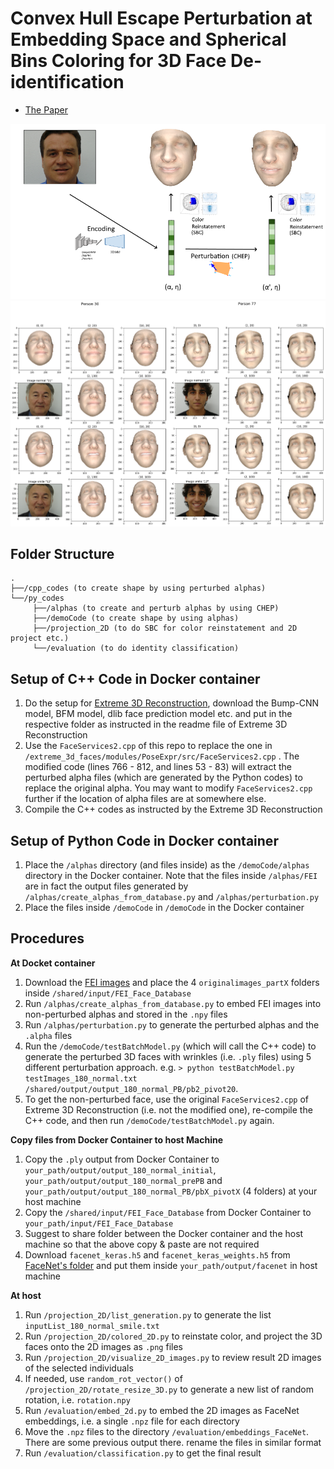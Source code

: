 # Convex Hull Escape Perturbation at Embedding Space and Spherical Bins Coloring for 3D Face De-identification

* [The Paper][4]

<img src="./main_purpose.png" width="700px"/>
<img src="./Face_2D_person_30_77.png" width="900px"/>

## Folder Structure

    .  
    ├──/cpp_codes (to create shape by using perturbed alphas)
    └──/py_codes    
         ├──/alphas (to create and perturb alphas by using CHEP)
         ├──/demoCode (to create shape by using alphas)
         ├──/projection_2D (to do SBC for color reinstatement and 2D project etc.)
         └──/evaluation (to do identity classification)

## Setup of C++ Code in Docker container

1. Do the setup for [Extreme 3D Reconstruction][1], download the Bump-CNN model, BFM model, dlib face prediction model etc. and put in the respective folder as instructed in the readme file of Extreme 3D Reconstruction
2. Use the `FaceServices2.cpp` of this repo to replace the one in `/extreme_3d_faces/modules/PoseExpr/src/FaceServices2.cpp` . The modified code (lines 766 - 812, and lines 53 - 83) will extract the perturbed alpha files (which are generated by the Python codes) to replace the original alpha. You may want to modify `FaceServices2.cpp` further if the location of alpha files are at somewhere else.
3. Compile the C++ codes as instructed by the Extreme 3D Reconstruction

## Setup of Python Code in Docker container

1. Place the `/alphas` directory (and files inside) as the `/demoCode/alphas` directory in the Docker container. Note that the files inside `/alphas/FEI` are in fact the output files generated by `/alphas/create_alphas_from_database.py` and `/alphas/perturbation.py`
2. Place the files inside `/demoCode` in `/demoCode` in the Docker container

## Procedures

**At Docket container**
1. Download the [FEI images][2] and place the 4 `originalimages_partX` folders inside `/shared/input/FEI_Face_Database`
2. Run `/alphas/create_alphas_from_database.py` to embed FEI images into non-perturbed alphas and stored in the `.npy` files
3. Run `/alphas/perturbation.py` to generate the perturbed alphas and the `.alpha` files
4. Run the `/demoCode/testBatchModel.py` (which will call the C++ code) to generate the perturbed 3D faces with wrinkles (i.e. `.ply` files) using 5 different perturbation approach. e.g. `> python testBatchModel.py testImages_180_normal.txt /shared/output/output_180_normal_PB/pb2_pivot20`.
5. To get the non-perturbed face, use the original `FaceServices2.cpp` of Extreme 3D Reconstruction (i.e. not the modified one), re-compile the C++ code, and then run `/demoCode/testBatchModel.py` again.

**Copy files from Docker Container to host Machine**
1. Copy the `.ply` output from Docker Container to `your_path/output/output_180_normal_initial`, `your_path/output/output_180_normal_prePB` and `your_path/output/output_180_normal_PB/pbX_pivotX` (4 folders) at your host machine
2. Copy the `/shared/input/FEI_Face_Database` from Docker Container to `your_path/input/FEI_Face_Database`
3. Suggest to share folder between the Docker container and the host machine so that the above copy & paste are not required
4. Download `facenet_keras.h5` and `facenet_keras_weights.h5` from [FaceNet's folder][3] and put them inside `your_path/output/facenet` in host machine

**At host**
1. Run `/projection_2D/list_generation.py` to generate the list `inputList_180_normal_smile.txt`
2. Run `/projection_2D/colored_2D.py` to reinstate color, and project the 3D faces onto the 2D images as `.png` files
3. Run `/projection_2D/visualize_2D_images.py` to review result 2D images of the selected individuals
4. If needed, use `random_rot_vector()` of `/projection_2D/rotate_resize_3D.py` to generate a new list of random rotation, i.e. `rotation.npy`
5. Run `/evaluation/embed_2d.py` to embed the 2D images as FaceNet embeddings, i.e. a single `.npz` file for each directory
6. Move the `.npz` files to the directory `/evaluation/embeddings_FaceNet`. There are some previous output there. rename the files in similar format
7. Run `/evaluation/classification.py` to get the final result

[1]: https://github.com/anhttran/extreme_3d_faces
[2]: https://fei.edu.br/~cet/facedatabase.html
[3]: https://drive.google.com/drive/folders/1pwQ3H4aJ8a6yyJHZkTwtjcL4wYWQb7bn
[4]: https://minds.wisconsin.edu/handle/1793/82309
